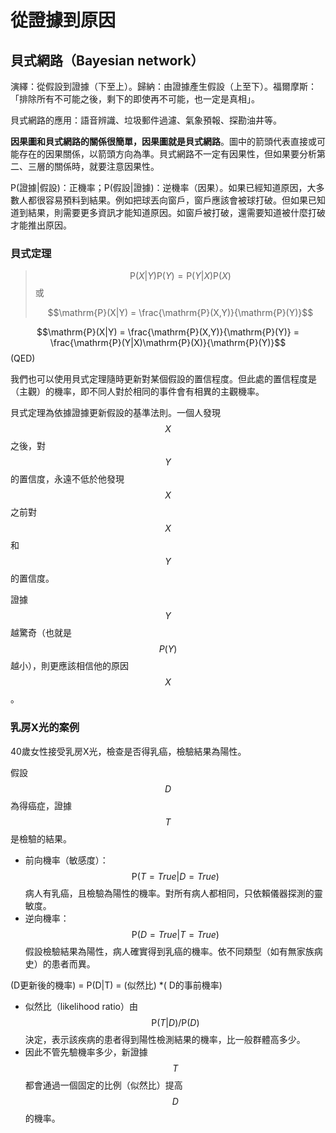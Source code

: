 # 從證據到原因

## 貝式網路（Bayesian network）

演繹：從假設到證據（下至上）。歸納：由證據產生假設（上至下）。福爾摩斯：「排除所有不可能之後，剩下的即使再不可能，也一定是真相」。

貝式網路的應用：語音辨識、垃圾郵件過濾、氣象預報、探勘油井等。

**因果圖和貝式網路的關係很簡單，因果圖就是貝式網路**。圖中的箭頭代表直接或可能存在的因果關係，以箭頭方向為準。貝式網路不一定有因果性，但如果要分析第二、三層的關係時，就要注意因果性。

P\(證據\|假設\)：正機率；P\(假設\|證據\)：逆機率（因果）。如果已經知道原因，大多數人都很容易預料到結果。例如把球丟向窗戶，窗戶應該會被球打破。但如果已知道到結果，則需要更多資訊才能知道原因。如窗戶被打破，還需要知道被什麼打破才能推出原因。

### 貝式定理

> $$\mathrm{P}(X|Y)\mathrm{P}(Y) = \mathrm{P}(Y|X)\mathrm{P}(X)$$或
>
> $$\mathrm{P}(X|Y) = \frac{\mathrm{P}(X,Y)}{\mathrm{P}(Y)}$$

$$\mathrm{P}(X|Y) = \frac{\mathrm{P}(X,Y)}{\mathrm{P}(Y)} = \frac{\mathrm{P}(Y|X)\mathrm{P}(X)}{\mathrm{P}(Y)}$$\(QED\)

我們也可以使用貝式定理隨時更新對某個假設的置信程度。但此處的置信程度是（主觀）的機率，即不同人對於相同的事件會有相異的主觀機率。

貝式定理為依據證據更新假設的基準法則。一個人發現$$X$$之後，對$$Y$$的置信度，永遠不低於他發現$$X$$之前對$$X$$和$$Y$$的置信度。

證據$$Y$$越驚奇（也就是$$P(Y)$$越小），則更應該相信他的原因$$X$$。

### 乳房X光的案例

40歲女性接受乳房X光，檢查是否得乳癌，檢驗結果為陽性。

假設$$D$$為得癌症，證據$$T$$是檢驗的結果。

* 前向機率（敏感度）：$$\mathrm{P}(T=True|D=True)$$病人有乳癌，且檢驗為陽性的機率。對所有病人都相同，只依賴儀器探測的靈敏度。
* 逆向機率：$$\mathrm{P}(D=True|T=True)$$假設檢驗結果為陽性，病人確實得到乳癌的機率。依不同類型（如有無家族病史）的患者而異。

\(D更新後的機率\) = P\(D\|T\) = \(似然比\) \*\( D的事前機率\)

* 似然比（likelihood ratio）由$$\mathrm{P}(T|D)/ \mathrm{P}(D)$$決定，表示該疾病的患者得到陽性檢測結果的機率，比一般群體高多少。
* 因此不管先驗機率多少，新證據$$T$$都會通過一個固定的比例（似然比）提高$$D$$的機率。

